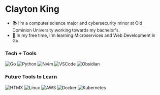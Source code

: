 # Clayton King

- 📚 I’m a computer science major and cybersecurity minor at Old Dominion University working towards my bachelor's.
- 🌱 In my free time, I'm learning Microservices and Web Development in Go.

### Tech + Tools

![Go](https://img.shields.io/badge/go-%2300ADD8.svg?style=for-the-badge&logo=go&logoColor=white)
![Python](https://img.shields.io/badge/python-3670A0?style=for-the-badge&logo=python&logoColor=ffdd54)
![Nvim](https://img.shields.io/badge/nvim-%2357A143.svg?style=for-the-badge&logo=neovim&logoColor=white)
![VSCode](https://img.shields.io/badge/VSCode-007ACC?style=for-the-badge&logo=visual-studio-code&logoColor=white)
![Obsidian](https://img.shields.io/badge/obsidian-%234979AB.svg?style=for-the-badge&logo=obsidian&logoColor=white)

### Future Tools to Learn

![HTMX](https://img.shields.io/badge/HTMX-%23716161.svg?style=for-the-badge&logo=htmx&logoColor=white)
![Linux](https://img.shields.io/badge/Linux-FCC624?style=for-the-badge&logo=linux&logoColor=black)
![AWS](https://img.shields.io/badge/AWS-%23FF9900.svg?style=for-the-badge&logo=amazon-aws&logoColor=white)
![Docker](https://img.shields.io/badge/Docker-%232496ED.svg?style=for-the-badge&logo=docker&logoColor=white)
![Kubernetes](https://img.shields.io/badge/kubernetes-%23326CE5.svg?style=for-the-badge&logo=kubernetes&logoColor=white)
